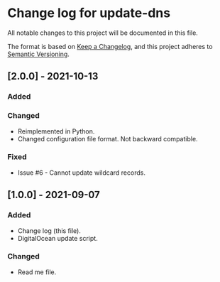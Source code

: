 # Change log for update-dns

All notable changes to this project will be documented in this file.

The format is based on [Keep a Changelog](https://keepachangelog.com/en/1.0.0/), and this project adheres to [Semantic Versioning](https://semver.org/spec/v2.0.0.html).

## [2.0.0] - 2021-10-13
### Added
### Changed
- Reimplemented in Python.
- Changed configuration file format. Not backward compatible.
### Fixed
- Issue #6 - Cannot update wildcard records.

## [1.0.0] - 2021-09-07
### Added
- Change log (this file).
- DigitalOcean update script.
### Changed
- Read me file.
